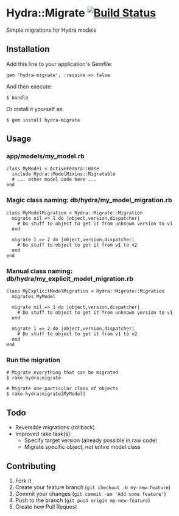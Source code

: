 # Hydra::Migrate [![Build Status](https://travis-ci.org/projecthydra/hydra-migrate.png?branch=master)](https://travis-ci.org/projecthydra/hydra-migrate)

Simple migrations for Hydra models

## Installation

Add this line to your application's Gemfile:

    gem 'hydra-migrate', :require => false

And then execute:

    $ bundle

Or install it yourself as:

    $ gem install hydra-migrate

## Usage

### app/models/my_model.rb

    class MyModel < ActiveFedora::Base
      include Hydra::ModelMixins::Migratable
      # ... other model code here ...
    end

### Magic class naming: db/hydra/my_model_migration.rb

    class MyModelMigration < Hydra::Migrate::Migration
      migrate nil => 1 do |object,version,dispatcher|
        # Do stuff to object to get it from unknown version to v1
      end

      migrate 1 => 2 do |object,version,dispatcher|
        # Do stuff to object to get it from v1 to v2
      end
    end

### Manual class naming: db/hydra/my_explicit_model_migration.rb

    class MyExplicitModelMigration < Hydra::Migrate::Migration
      migrates MyModel

      migrate nil => 1 do |object,version,dispatcher|
        # Do stuff to object to get it from unknown version to v1
      end

      migrate 1 => 2 do |object,version,dispatcher|
        # Do stuff to object to get it from v1 to v2
      end
    end

### Run the migration

    # Migrate everything that can be migrated
    $ rake hydra:migrate

    # Migrate one particular class of objects
    $ rake hydra:migrate[MyModel]

## Todo

* Reversible migrations (rollback)
* Improved rake task(s):
    * Specify target version (already possible in raw code)
    * Migrate specific object, not entire model class

## Contributing

1. Fork it
2. Create your feature branch (`git checkout -b my-new-feature`)
3. Commit your changes (`git commit -am 'Add some feature'`)
4. Push to the branch (`git push origin my-new-feature`)
5. Create new Pull Request
